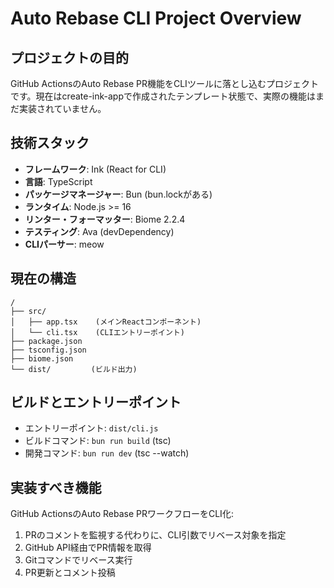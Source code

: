 # Auto Rebase CLI Project Overview

## プロジェクトの目的

GitHub ActionsのAuto Rebase PR機能をCLIツールに落とし込むプロジェクトです。現在はcreate-ink-appで作成されたテンプレート状態で、実際の機能はまだ実装されていません。

## 技術スタック

- **フレームワーク**: Ink (React for CLI)
- **言語**: TypeScript
- **パッケージマネージャー**: Bun (bun.lockがある)
- **ランタイム**: Node.js >= 16
- **リンター・フォーマッター**: Biome 2.2.4
- **テスティング**: Ava (devDependency)
- **CLIパーサー**: meow

## 現在の構造

```tree
/
├── src/
│   ├── app.tsx    (メインReactコンポーネント)
│   └── cli.tsx    (CLIエントリーポイント)
├── package.json
├── tsconfig.json
├── biome.json
└── dist/         (ビルド出力)
```

## ビルドとエントリーポイント

- エントリーポイント: `dist/cli.js`
- ビルドコマンド: `bun run build` (tsc)
- 開発コマンド: `bun run dev` (tsc --watch)

## 実装すべき機能

GitHub ActionsのAuto Rebase PRワークフローをCLI化:

1. PRのコメントを監視する代わりに、CLI引数でリベース対象を指定
2. GitHub API経由でPR情報を取得
3. Gitコマンドでリベース実行
4. PR更新とコメント投稿
